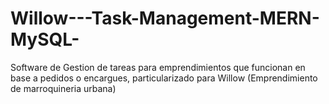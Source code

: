# Willow---Task-Management-MERN-MySQL-
Software de Gestion de tareas para emprendimientos que funcionan en base a pedidos o encargues, particularizado para Willow (Emprendimiento de marroquineria urbana)
